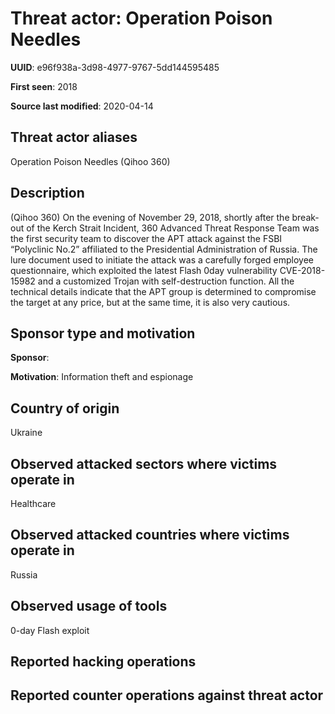 # Threat actor: Operation Poison Needles

**UUID**: e96f938a-3d98-4977-9767-5dd144595485

**First seen**: 2018

**Source last modified**: 2020-04-14

## Threat actor aliases

Operation Poison Needles (Qihoo 360)

## Description

(Qihoo 360) On the evening of November 29, 2018, shortly after the break-out of the Kerch Strait Incident, 360 Advanced Threat Response Team was the first security team to discover the APT attack against the FSBI “Polyclinic No.2” affiliated to the Presidential Administration of Russia. The lure document used to initiate the attack was a carefully forged employee questionnaire, which exploited the latest Flash 0day vulnerability CVE-2018-15982 and a customized Trojan with self-destruction function. All the technical details indicate that the APT group is determined to compromise the target at any price, but at the same time, it is also very cautious.

## Sponsor type and motivation

**Sponsor**: 

**Motivation**: Information theft and espionage


## Country of origin

Ukraine

## Observed attacked sectors where victims operate in

Healthcare

## Observed attacked countries where victims operate in

Russia

## Observed usage of tools

0-day Flash exploit

## Reported hacking operations



## Reported counter operations against threat actor





